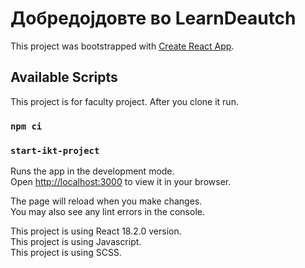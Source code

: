 # Добредојдовте во LearnDeautch 

This project was bootstrapped with [Create React App](https://github.com/facebook/create-react-app).

## Available Scripts

This project is for faculty project.
After you clone it run.

### `npm ci`
### `start-ikt-project`

Runs the app in the development mode.\
Open [http://localhost:3000](http://localhost:3000) to view it in your browser.

The page will reload when you make changes.\
You may also see any lint errors in the console.

This project is using React 18.2.0 version.\
This project is using Javascript.\
This project is using SCSS.
